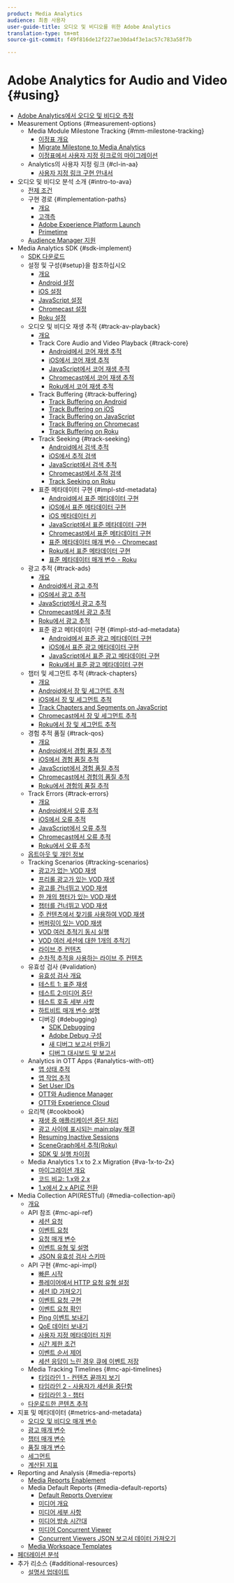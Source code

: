 ```yaml
---
product: Media Analytics
audience: 최종 사용자
user-guide-title: 오디오 및 비디오를 위한 Adobe Analytics
translation-type: tm+mt
source-git-commit: f49f816de12f227ae30da4f3e1ac57c783a58f7b

---
```



# Adobe Analytics for Audio and Video {#using}

+ [Adobe Analytics에서 오디오 및 비디오 측정](media-overview.md)
+ Measurement Options {#measurement-options}
   + Media Module Milestone Tracking {#mm-milestone-tracking}
      + [이정표 개요](measurement-options/mm-milestone-tracking/milestone-overview.md)
      + [Migrate Milestone to Media Analytics](measurement-options/mm-milestone-tracking/migrate-ms-to-va.md)
      + [이정표에서 사용자 지정 링크로의 마이그레이션](measurement-options/mm-milestone-tracking/migrate-ms-to-cl.md)
   + Analytics의 사용자 지정 링크 {#cl-in-aa}
      + [사용자 지정 링크 구현 안내서](measurement-options/cl-in-aa/cl-impl-guide.md)
+ 오디오 및 비디오 분석 소개 {#intro-to-ava}
   + [전제 조건](intro-to-ava/prereqs.md)
   + 구현 경로 {#implementation-paths}
      + [개요](intro-to-ava/implementation-paths/implementation-paths.md)
      + [고객측](intro-to-ava/implementation-paths/client-side-path.md)
      + [Adobe Experience Platform Launch](intro-to-ava/implementation-paths/launch-path.md)
      + [Primetime](intro-to-ava/implementation-paths/primetime-path.md)
   + [Audience Manager 지원](intro-to-ava/am-enablement.md)
+ Media Analytics SDK {#sdk-implement}
   + [SDK 다운로드](sdk-implement/download-sdks.md)
   + 설정 및 구성{#setup}을 참조하십시오 
      + [개요](sdk-implement/setup/setup-overview.md)
      + [Android 설정](sdk-implement/setup/set-up-android.md)
      + [iOS 설정](sdk-implement/setup/set-up-ios.md)
      + [JavaScript 설정](sdk-implement/setup/set-up-js.md)
      + [Chromecast 설정](sdk-implement/setup/set-up-chromecast.md)
      + [Roku 설정](sdk-implement/setup/set-up-roku.md)
   + 오디오 및 비디오 재생 추적 {#track-av-playback}
      + [개요](sdk-implement/track-av-playback/track-core-overview.md)
      + Track Core Audio and Video Playback {#track-core}
         + [Android에서 코어 재생 추적](sdk-implement/track-av-playback/track-core/track-core-android.md)
         + [iOS에서 코어 재생 추적](sdk-implement/track-av-playback/track-core/track-core-ios.md)
         + [JavaScript에서 코어 재생 추적](sdk-implement/track-av-playback/track-core/track-core-js.md)
         + [Chromecast에서 코어 재생 추적](sdk-implement/track-av-playback/track-core/track-core-chromecast.md)
         + [Roku에서 코어 재생 추적](sdk-implement/track-av-playback/track-core/track-core-roku.md)
      + Track Buffering {#track-buffering}
         + [Track Buffering on Android](sdk-implement/track-av-playback/track-buffering/track-buffering-android.md)
         + [Track Buffering on iOS](sdk-implement/track-av-playback/track-buffering/track-buffering-ios.md)
         + [Track Buffering on JavaScript](sdk-implement/track-av-playback/track-buffering/track-buffering-js.md)
         + [Track Buffering on Chromecast](sdk-implement/track-av-playback/track-buffering/track-buffering-chromecast.md)
         + [Track Buffering on Roku](sdk-implement/track-av-playback/track-buffering/track-buffering-roku.md)
      + Track Seeking {#track-seeking}
         + [Android에서 검색 추적](sdk-implement/track-av-playback/track-seeking/track-seeking-android.md)
         + [iOS에서 추적 검색](sdk-implement/track-av-playback/track-seeking/track-seeking-ios.md)
         + [JavaScript에서 검색 추적](sdk-implement/track-av-playback/track-seeking/track-seeking-js.md)
         + [Chromecast에서 추적 검색](sdk-implement/track-av-playback/track-seeking/track-seeking-chromecast.md)
         + [Track Seeking on Roku](sdk-implement/track-av-playback/track-seeking/track-seeking-roku.md)
      + 표준 메타데이터 구현 {#impl-std-metadata}
         + [Android에서 표준 메타데이터 구현](sdk-implement/track-av-playback/impl-std-metadata/impl-std-metadata-android.md)
         + [iOS에서 표준 메타데이터 구현](sdk-implement/track-av-playback/impl-std-metadata/impl-std-metadata-ios.md)
         + [iOS 메타데이터 키](sdk-implement/track-av-playback/impl-std-metadata/ios-metadata-keys.md)
         + [JavaScript에서 표준 메타데이터 구현](sdk-implement/track-av-playback/impl-std-metadata/impl-std-metadata-js.md)
         + [Chromecast에서 표준 메타데이터 구현](sdk-implement/track-av-playback/impl-std-metadata/impl-std-metadata-chromecast.md)
         + [표준 메타데이터 매개 변수 - Chromecast](sdk-implement/track-av-playback/impl-std-metadata/chromecast-metadata.md)
         + [Roku에서 표준 메타데이터 구현](sdk-implement/track-av-playback/impl-std-metadata/impl-std-metadata-roku.md)
         + [표준 메타데이터 매개 변수 - Roku](sdk-implement/track-av-playback/impl-std-metadata/roku-metadata.md)
   + 광고 추적 {#track-ads}
      + [개요](sdk-implement/track-ads/track-ads-overview.md)
      + [Android에서 광고 추적](sdk-implement/track-ads/track-ads-android.md)
      + [iOS에서 광고 추적](sdk-implement/track-ads/track-ads-ios.md)
      + [JavaScript에서 광고 추적](sdk-implement/track-ads/track-ads-js.md)
      + [Chromecast에서 광고 추적](sdk-implement/track-ads/track-ads-chromecast.md)
      + [Roku에서 광고 추적](sdk-implement/track-ads/track-ads-roku.md)
      + 표준 광고 메타데이터 구현 {#impl-std-ad-metadata}
         + [Android에서 표준 광고 메타데이터 구현](sdk-implement/track-ads/impl-std-ad-metadata/impl-std-ad-metadata-android.md)
         + [iOS에서 표준 광고 메타데이터 구현](sdk-implement/track-ads/impl-std-ad-metadata/impl-std-ad-metadata-ios.md)
         + [JavaScript에서 표준 광고 메타데이터 구현](sdk-implement/track-ads/impl-std-ad-metadata/impl-std-ad-metadata-js.md)
         + [Roku에서 표준 광고 메타데이터 구현](sdk-implement/track-ads/impl-std-ad-metadata/impl-std-ad-metadata-roku.md)
   + 챕터 및 세그먼트 추적 {#track-chapters}
      + [개요](sdk-implement/track-chapters/track-chapters-overview.md)
      + [Android에서 장 및 세그먼트 추적](sdk-implement/track-chapters/track-chapters-android.md)
      + [iOS에서 장 및 세그먼트 추적](sdk-implement/track-chapters/track-chapters-ios.md)
      + [Track Chapters and Segments on JavaScript](sdk-implement/track-chapters/track-chapters-js.md)
      + [Chromecast에서 장 및 세그먼트 추적](sdk-implement/track-chapters/track-chapters-chromecast.md)
      + [Roku에서 장 및 세그먼트 추적](sdk-implement/track-chapters/track-chapters-roku.md)
   + 경험 추적 품질 {#track-qos}
      + [개요](sdk-implement/track-qos/track-qos-overview.md)
      + [Android에서 경험 품질 추적](sdk-implement/track-qos/track-qos-android.md)
      + [iOS에서 경험 품질 추적](sdk-implement/track-qos/track-qos-ios.md)
      + [JavaScript에서 경험 품질 추적](sdk-implement/track-qos/track-qos-js.md)
      + [Chromecast에서 경험의 품질 추적](sdk-implement/track-qos/track-qos-chromecast.md)
      + [Roku에서 경험의 품질 추적](sdk-implement/track-qos/track-qos-roku.md)
   + Track Errors {#track-errors}
      + [개요](sdk-implement/track-errors/track-errors-overview.md)
      + [Android에서 오류 추적](sdk-implement/track-errors/track-errors-android.md)
      + [iOS에서 오류 추적](sdk-implement/track-errors/track-errors-ios.md)
      + [JavaScript에서 오류 추적](sdk-implement/track-errors/track-errors-js.md)
      + [Chromecast에서 오류 추적](sdk-implement/track-errors/track-errors-chromecast.md)
      + [Roku에서 오류 추적](sdk-implement/track-errors/track-errors-roku.md)
   + [옵트아웃 및 개인 정보](sdk-implement/opt-out-privacy.md)
   + Tracking Scenarios {#tracking-scenarios}
      + [광고가 없는 VOD 재생](sdk-implement/tracking-scenarios/vod-no-intrs-details.md)
      + [프리롤 광고가 있는 VOD 재생](sdk-implement/tracking-scenarios/vod-preroll-ads.md)
      + [광고를 건너뛰고 VOD 재생](sdk-implement/tracking-scenarios/vod-skipped-ads.md)
      + [한 개의 챕터가 있는 VOD 재생](sdk-implement/tracking-scenarios/vod-one-chapter.md)
      + [챕터를 건너뛰고 VOD 재생](sdk-implement/tracking-scenarios/vod-skipped-chapter.md)
      + [주 컨텐츠에서 찾기를 사용하여 VOD 재생](sdk-implement/tracking-scenarios/vod-seeking.md)
      + [버퍼링이 있는 VOD 재생](sdk-implement/tracking-scenarios/vod-buffering.md)
      + [VOD 여러 추적기 동시 실행](sdk-implement/tracking-scenarios/vod-multi-trackers.md)
      + [VOD 여러 세션에 대한 1개의 추적기](sdk-implement/tracking-scenarios/vod-multi-track-one-session.md)
      + [라이브 주 컨텐츠](sdk-implement/tracking-scenarios/live-main-content.md)
      + [순차적 추적을 사용하는 라이브 주 컨텐츠](sdk-implement/tracking-scenarios/live-sequential.md)
   + 유효성 검사 {#validation}
      + [유효성 검사 개요](sdk-implement/validation/validation-overview.md)
      + [테스트 1: 표준 재생](sdk-implement/validation/test1-standard-playback.md)
      + [테스트 2:미디어 중단](sdk-implement/validation/test2-media-interrupt.md)
      + [테스트 호출 세부 사항](sdk-implement/validation/test-call-details.md)
      + [하트비트 매개 변수 설명](sdk-implement/validation/heartbeat-params.md)
      + 디버깅 {#debugging}
         + [SDK Debugging](sdk-implement/validation/debugging/sdk-debugging.md)
         + [Adobe Debug 구성](sdk-implement/validation/debugging/config-adobe-debug.md)
         + [새 디버그 보고서 만들기](sdk-implement/validation/debugging/create-new-debug-report.md)
         + [디버그 대시보드 및 보고서](sdk-implement/validation/debugging/debug-dash-repts.md)
   + Analytics in OTT Apps {#analytics-with-ott}
      + [앱 상태 추적](sdk-implement/analytics-with-ott/track-app-states.md)
      + [앱 작업 추적](sdk-implement/analytics-with-ott/track-app-actions.md)
      + [Set User IDs](sdk-implement/analytics-with-ott/set-user-ids.md)
      + [OTT와 Audience Manager](sdk-implement/analytics-with-ott/ott-am.md)
      + [OTT와 Experience Cloud](sdk-implement/analytics-with-ott/ott-experience-cloud.md)
   + 요리책 {#cookbook}
      + [재생 중 애플리케이션 중단 처리](sdk-implement/cookbook/app-interrupts.md)
      + [광고 사이에 표시되는 main:play 해결](sdk-implement/cookbook/fix-ad-play-ad.md)
      + [Resuming Inactive Sessions](sdk-implement/cookbook/resuming-inactive.md)
      + [SceneGraph에서 추적(Roku)](sdk-implement/cookbook/sdk-track-scenegraph.md)
      + [SDK 및 실행 차이점](sdk-implement/cookbook/sdk-vs-launch-qoe.md)
   + Media Analytics 1.x to 2.x Migration {#va-1x-to-2x}
      + [마이그레이션 개요](sdk-implement/va-1x-to-2x/mig-1x-2x-overview.md)
      + [코드 비교: 1.x와 2.x](sdk-implement/va-1x-to-2x/code-comparison-1x-2x.md)
      + [1.x에서 2.x API로 전환](sdk-implement/va-1x-to-2x/1x-2x-api-change.md)
+ Media Collection API(RESTful) {#media-collection-api}
   + [개요](media-collection-api/mc-api-overview.md)
   + API 참조 {#mc-api-ref}
      + [세션 요청](media-collection-api/mc-api-ref/mc-api-sessions-req.md)
      + [이벤트 요청](media-collection-api/mc-api-ref/mc-api-events-req.md)
      + [요청 매개 변수](media-collection-api/mc-api-ref/mc-api-req-params.md)
      + [이벤트 유형 및 설명](media-collection-api/mc-api-ref/mc-api-event-types.md)
      + [JSON 유효성 검사 스키마](media-collection-api/mc-api-ref/mc-api-json-validation.md)
   + API 구현 {#mc-api-impl}
      + [빠른 시작](media-collection-api/mc-api-impl/mc-api-quick-start.md)
      + [플레이어에서 HTTP 요청 유형 설정](media-collection-api/mc-api-impl/mc-api-set-http-req.md)
      + [세션 ID 가져오기](media-collection-api/mc-api-impl/mc-api-obtain-sid.md)
      + [이벤트 요청 구현](media-collection-api/mc-api-impl/mc-api-impl-events-req.md)
      + [이벤트 요청 확인](media-collection-api/mc-api-impl/mc-api-validate-reqs.md)
      + [Ping 이벤트 보내기](media-collection-api/mc-api-impl/mc-api-sed-pings.md)
      + [QoE 데이터 보내기](media-collection-api/mc-api-impl/mc-api-sending-qoe.md)
      + [사용자 지정 메타데이터 지원](media-collection-api/mc-api-impl/mc-api-custom-meta.md)
      + [시간 제한 조건](media-collection-api/mc-api-impl/mc-api-timeout.md)
      + [이벤트 순서 제어](media-collection-api/mc-api-impl/mc-api-ctrl-order.md)
      + [세션 응답이 느린 경우 큐에 이벤트 저장](media-collection-api/mc-api-impl/mc-api-queuing.md)
   + Media Tracking Timelines {#mc-api-timelines}
      + [타임라인 1 - 컨텐츠 끝까지 보기](media-collection-api/mc-api-timelines/mc-api-timeline-1.md)
      + [타임라인 2 - 사용자가 세션을 중단함](media-collection-api/mc-api-timelines/mc-api-timeline-2.md)
      + [타임라인 3 - 챕터](media-collection-api/mc-api-timelines/mc-api-timeline-3.md)
   + [다운로드한 콘텐츠 추적](media-collection-api/track-downloaded-content.md)
+ 지표 및 메타데이터 {#metrics-and-metadata}
   + [오디오 및 비디오 매개 변수](metrics-and-metadata/audio-video-parameters.md)
   + [광고 매개 변수](metrics-and-metadata/ad-parameters.md)
   + [챕터 매개 변수](metrics-and-metadata/chapter-parameters.md)
   + [품질 매개 변수](metrics-and-metadata/quality-parameters.md)
   + [세그먼트](metrics-and-metadata/segments.md)
   + [계산된 지표](metrics-and-metadata/calculated-metrics.md)
+ Reporting and Analysis {#media-reports}
   + [Media Reports Enablement](media-reports/media-reports-enable.md)
   + Media Default Reports {#media-default-reports}
      + [Default Reports Overview](media-reports/media-default-reports/default-reports-overview.md)
      + [미디어 개요](media-reports/media-default-reports/media-reports-overview.md)
      + [미디어 세부 사항](media-reports/media-default-reports/media-reports-detail.md)
      + [미디어 방송 시간대](media-reports/media-default-reports/media-reports-daypart.md)
      + [미디어 Concurrent Viewer](media-reports/media-default-reports/media-concurrent-viewers.md)
      + [Concurrent Viewers JSON 보고서 데이터 가져오기](media-reports/media-default-reports/get-concurrent-json.md)
   + [Media Workspace Templates](media-reports/media-workspace-templates.md)
+ [페더레이션 분석](data-sharing/federated-analytics.md)
+ 추가 리소스 {#additional-resources}
   + [설명서 업데이트](additional-resources/doc-updates.md)

